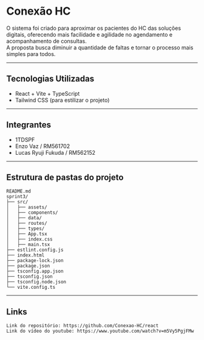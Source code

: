 # Conexão HC

O sistema foi criado para aproximar os pacientes do HC das soluções digitais, oferecendo mais facilidade e agilidade no agendamento e acompanhamento de consultas.  
A proposta busca diminuir a quantidade de faltas e tornar o processo mais simples para todos.

---

## Tecnologias Utilizadas
- React + Vite + TypeScript  
- Tailwind CSS (para estilizar o projeto)

---

## Integrantes
- 1TDSPF  
- Enzo Vaz / RM561702  
- Lucas Ryuji Fukuda / RM562152  

---

## Estrutura de pastas do projeto
```
README.md
sprint3/
├── src/               
│   ├── assets/        
│   ├── components/    
│   ├── data/       
│   ├── routes/
│   ├── types/        
│   ├── App.tsx
│   ├── index.css
│   ├── main.tsx
├── estlint.config.js
├── index.html
├── package-lock.json
├── package.json
├── tsconfig.app.json
├── tsconfig.json
├── tsconfig.node.json
└── vite.config.ts
```
---

## Links
```
Link do repositório: https://github.com/Conexao-HC/react
Link do vídeo do youtube: https://www.youtube.com/watch?v=m5Vy5PgjFMw
```

